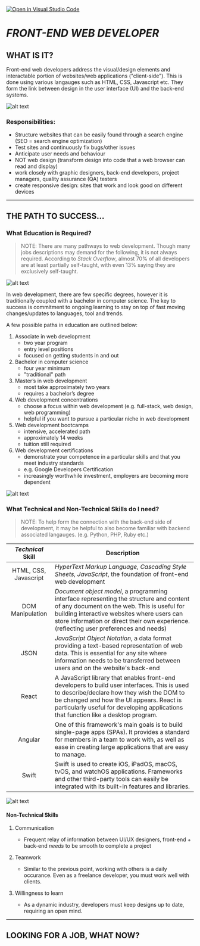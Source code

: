 [![Open in Visual Studio Code](https://classroom.github.com/assets/open-in-vscode-c66648af7eb3fe8bc4f294546bfd86ef473780cde1dea487d3c4ff354943c9ae.svg)](https://classroom.github.com/online_ide?assignment_repo_id=10086952&assignment_repo_type=AssignmentRepo)
# **_FRONT-END WEB DEVELOPER_**
## **WHAT IS IT?**
Front-end web developers address the visual/design elements and interactable portion of websites/web applications ("client-side"). This is done using various langauges such as HTML, CSS, Javascript etc. They form the link between design in the user interface (UI) and the back-end systems. 

![alt text](https://1.bp.blogspot.com/-l66HEPUGL7E/XU5xTuHLCkI/AAAAAAAAZ9g/SuENbsLjEPMgI49-44m2pEu4FYTrS4VQwCEwYBhgL/w1200-h630-p-k-no-nu/The%2BComplete%2BFront-End%2BWeb%2BDevelopment%2BCourse%2Bbest%2BUdemy%2Bcourse.jpg)

### Responsibilities:
* Structure websites that can be easily found through a search engine (SEO = search engine optimization)
* Test sites and continuously fix bugs/other issues
* Anticipate user needs and behaviour 
* NOT web design (transform design into code that a web browser can read and display)
* work closely with graphic designers, back-end developers, project managers, quality assurance (QA) testers 
* create responsive design: sites that work and look good on different devices

***

## **THE PATH TO SUCCESS...**
### **What Education is Required?**
> NOTE: There are many pathways to web development. Though many jobs descriptions may demand for the following, it is not always required. According to _Stack Overflow_, almost 70% of all developers are at least partially self-taught, with even 13% saying they are exclusively self-taught. 

![alt text](https://a.ilovecoding.org/img/_blogs/self-taught/self-taught2018.png)

In web development, there are few specific degrees, however it is traditionally coupled with a bachelor in computer science. The key to success is commitment to ongoing learning to stay on top of fast moving changes/updates to languages, tool and trends. 

A few possible paths in education are outlined below:

1) Associate in web development
    * two year program
    * entry level positions
    * focused on getting students in and out
2) Bachelor in computer science
    * four year minimum
    * "traditional" path
3) Master’s in web development 
    * most take approximately two years
    * requires a bachelor’s degree
4) Web development concentrations
    * choose a focus within web development (e.g. full-stack, web design, web programming) 
    * helpful if you want to pursue a particular niche in web development
5) Web development bootcamps
    * intensive, accelerated path
    * approximately 14 weeks
    * tuition still required
6) Web development certifications
    * demonstrate your competence in a particular skills and that you meet industry standards
    * e.g. Google Developers Certification
    * increasingly worthwhile investment, employers are becoming more dependent

![alt text](https://miro.medium.com/v2/1*9_ie81Gx8GQTOp4idauFLQ.png)


### **What Technical and Non-Technical Skills do I need?**

> NOTE: To help form the connection with the back-end side of development, it may be helpful to also become familiar with backend associated langauges. (e.g. Python, PHP, Ruby etc.)

| *Technical* Skill     | Description                                                             
| :--------------------:|-------------------------------------------------------------------------
| HTML, CSS, Javascript | *HyperText Markup Language, Cascading Style Sheets, JavaScript*, the foundation of front-end web development                                 
| DOM Manipulation      | *Document object model*, a programming interface representing the structure and content of any document on the web. This is useful for building interactive websites where users can store information or direct their own experience. (reflecting user preferences and needs)                                                                            
| JSON                  | *JavaScript Object Notation*, a data format providing a text-based representation of web data. This is essential for any site where information needs to be transferred between users and on the website's back-end
| React                 | A JavaScript library that enables front-end developers to build user interfaces. This is used to describe/declare how they wish the DOM to be changed and how the UI appears. React is particularly useful for developing applications that function like a desktop program.
| Angular               | One of this framework's main goals is to build single-page apps (SPAs). It provides a standard for members in a team to work with, as well as ease in creating large applications that are easy to manage. 
| Swift                 | Swift is used to create iOS, iPadOS, macOS, tvOS, and watchOS applications. Frameworks and other third-party tools can easily be integrated with its built-in features and libraries.

![alt text](https://codequotient.com/blog/wp-content/uploads/2022/09/8-Front-End-Programming-Languages-A-Front-End-Developer-1.jpg)

#### **Non-Technical Skills**

1) Communication 
    * Frequent relay of information between UI/UX designers, front-end + back-end *needs* to be smooth to complete a project

2) Teamwork
    * Similar to the previous point, working with others is a daily occurance. Even as a freelance developer, you must work well with clients.

3) Willingness to learn 
    * As a dynamic industry, developers must keep designs up to date, requiring an open mind. 

***

## **LOOKING FOR A JOB, WHAT NOW?**
